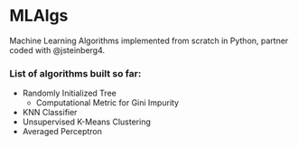 # MLAlgs
Machine Learning Algorithms implemented from scratch in Python, partner coded with @jsteinberg4.

### List of algorithms built so far:
* Randomly Initialized Tree
  - Computational Metric for Gini Impurity
* KNN Classifier
* Unsupervised K-Means Clustering
* Averaged Perceptron
